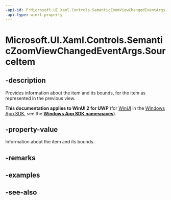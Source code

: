 ```yaml
---
-api-id: P:Microsoft.UI.Xaml.Controls.SemanticZoomViewChangedEventArgs.SourceItem
-api-type: winrt property
---
```


<!-- Property syntax
public Windows.UI.Xaml.Controls.SemanticZoomLocation SourceItem { get;  set; }
-->

# Microsoft.UI.Xaml.Controls.SemanticZoomViewChangedEventArgs.SourceItem

## -description
Provides information about the item and its bounds, for the item as represented in the previous view.

**This documentation applies to WinUI 2 for UWP** (for [WinUI](/windows/apps/winui/winui3/) in the [Windows App SDK](/windows/apps/windows-app-sdk/), see the **[Windows App SDK namespaces](/windows/windows-app-sdk/api/winrt/)**).

## -property-value
Information about the item and its bounds.

## -remarks

## -examples

## -see-also
